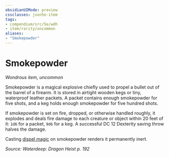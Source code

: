 ```yaml
---
obsidianUIMode: preview
cssclasses: json5e-item
tags:
- compendium/src/5e/wdh
- item/rarity/uncommon
aliases: 
- "Smokepowder"
---
```

# Smokepowder
*Wondrous item, uncommon*  


Smokepowder is a magical explosive chiefly used to propel a bullet out of the barrel of a firearm. It is stored in airtight wooden kegs or tiny, waterproof leather packets. A packet contains enough smokepowder for five shots, and a keg holds enough smokepowder for five hundred shots.

If smokepowder is set on fire, dropped, or otherwise handled roughly, it explodes and deals fire damage to each creature or object within 20 feet of it: `1d6` for a packet, `9d6` for a keg. A successful DC 12 Dexterity saving throw halves the damage.

Casting [dispel magic](Mechanics/spells/dispel-magic.md) on smokepowder renders it permanently inert.

*Source: Waterdeep: Dragon Heist p. 192*